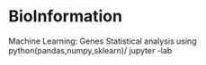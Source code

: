 # BioInformation
Machine Learning: Genes Statistical analysis using python(pandas,numpy,sklearn)/ jupyter -lab 
